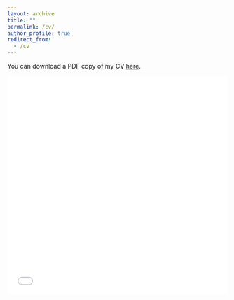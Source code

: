 ```yaml
---
layout: archive
title: ""
permalink: /cv/
author_profile: true
redirect_from:
  - /cv
---
```


<!-- Google tag (gtag.js) -->
<script async src="https://www.googletagmanager.com/gtag/js?id=G-XQNNHHYQ5D"></script>
<script>
  window.dataLayer = window.dataLayer || [];
  function gtag(){dataLayer.push(arguments);}
  gtag('js', new Date());

  gtag('config', 'G-XQNNHHYQ5D');
</script>


<!---
comments
--->

You can download a PDF copy of my CV [here](/files/CV_Wang.pdf).

<iframe src="/files/pdf/Curriculum Vitae.pdf" width="100%" height="500" frameborder="no" border="0" marginwidth="0" marginheight="0"></iframe>

